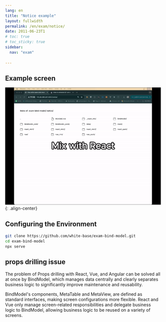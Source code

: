 ```yaml
---
lang: en
title: "Notice example"
layout: fullwidth
permalink: /en/exam/notice/
date: 2011-06-23T1
# toc: true
# toc_sticky: true
sidebar:
  nav: "exam"

---
```


## Example screen

![image-left](/assets/images/notice-800.gif){: .align-center} 

## Configuring the Environment

```sh
git clone https://github.com/white-base/exam-bind-model.git
cd exam-bind-model
npx serve
```

## props drilling issue

The problem of Props drilling with React, Vue, and Angular can be solved all at once by BindModel, which manages data centrally and clearly separates business logic to significantly improve maintenance and reusability.

BindModel's components, MetaTable and MetaView, are defined as standard interfaces, making screen configurations more flexible. React and Vue only manage screen-related responsibilities and delegate business logic to BindModel, allowing business logic to be reused on a variety of screens.


